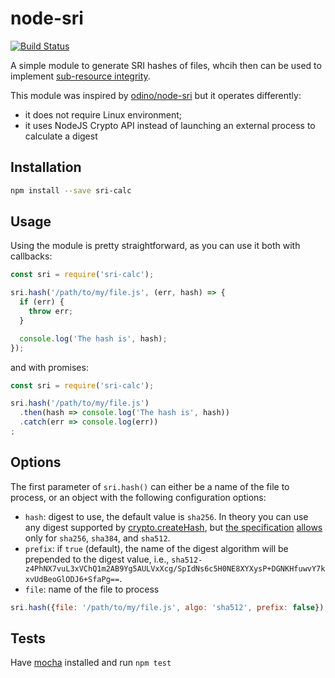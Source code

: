 # node-sri

[![Build Status](https://travis-ci.org/sjinks/sri-calc.svg)](https://travis-ci.org/sjinks/sri-calc)

A simple module to generate SRI hashes of files, whcih then can be used to implement [sub-resource integrity](https://developer.mozilla.org/en-US/docs/Web/Security/Subresource_Integrity).

This module was inspired by [odino/node-sri](https://github.com/odino/node-sri) but it operates differently:
  * it does not require Linux environment;
  * it uses NodeJS Crypto API instead of launching an external process to calculate a digest

## Installation

```bash
npm install --save sri-calc
```

## Usage

Using the module is pretty straightforward, as you can use it
both with callbacks:

``` javascript
const sri = require('sri-calc');

sri.hash('/path/to/my/file.js', (err, hash) => {
  if (err) {
    throw err;
  }

  console.log('The hash is', hash);
});
```

and with promises:

``` javascript
const sri = require('sri-calc');

sri.hash('/path/to/my/file.js')
  .then(hash => console.log('The hash is', hash))
  .catch(err => console.log(err))
;
```

## Options

The first parameter of `sri.hash()` can either be a name of the file to process, or an object with the following configuration options:

  * `hash`: digest to use, the default value is `sha256`. In theory you can use any digest supported by [crypto.createHash](https://nodejs.org/api/crypto.html#crypto_crypto_createhash_algorithm_options),
    but [the specification](https://w3c.github.io/webappsec-subresource-integrity/#grammardef-hash-algo) [allows](https://w3c.github.io/webappsec-csp/2/#source-list-valid-hashes) only for
    `sha256`, `sha384`, and `sha512`.
  * `prefix`: if `true` (default), the name of the digest algorithm will be prepended to the digest value, i.e., `sha512-z4PhNX7vuL3xVChQ1m2AB9Yg5AULVxXcg/SpIdNs6c5H0NE8XYXysP+DGNKHfuwvY7kxvUdBeoGlODJ6+SfaPg==`.
  * `file`: name of the file to process


``` javascript
sri.hash({file: '/path/to/my/file.js', algo: 'sha512', prefix: false}) // z4PhNX7vuL3xVChQ1m2AB9Yg5AULVxXcg/SpIdNs6c5H0NE8XYXysP+DGNKHfuwvY7kxvUdBeoGlODJ6+SfaPg==
```

## Tests

Have [mocha](https://mochajs.org/) installed and run `npm test`
